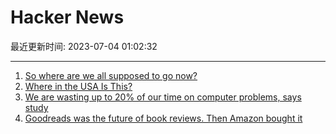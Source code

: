 # Hacker News

最近更新时间: 2023-07-04 01:02:32

--- 
1. [So where are we all supposed to go now?](https://www.theverge.com/2023/7/3/23782607/social-web-public-apps-end-reddit-twitter-mastodon) 
2. [Where in the USA Is This?](https://pudding.cool/games/where/) 
3. [We are wasting up to 20% of our time on computer problems, says study](https://techxplore.com/news/2023-06-problems.html) 
4. [Goodreads was the future of book reviews. Then Amazon bought it](https://www.washingtonpost.com/technology/2023/07/01/amazon-goodreads-elizabeth-gilbert/) 
